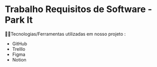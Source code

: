 # Trabalho Requisitos de Software - Park It

👩‍💻Tecnologias/Ferramentas utilizadas em nosso projeto : 
- GitHub
- Trelllo 
- Figma
- Notion
